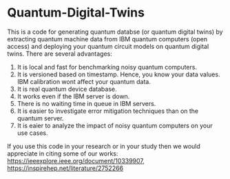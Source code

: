 # Quantum-Digital-Twins

This is a code for generating quantum databse (or quantum digital twins) by extracting quantum machine data from IBM quantum computers (open access) and deploying your quantum circuit models on quantum digital twins. There are several advantages:
1. It is local and fast for benchmarking noisy quantum computers.
2. It is versioned based on timestamp. Hence, you know your data values. IBM calibration wont affect your quantum data. 
3. It is real quantum device database.
4. It works even if the IBM server is down.
5. There is no waiting time in queue in IBM servers.
6. It is easier to investigate error mitigation techniques than on the quantum server.
7. It is eaier to analyze the impact of noisy quantum computers on your use cases.
   
If you use this code in your research or in your study then we would appreciate in citing some of our works:
https://ieeexplore.ieee.org/document/10339907, https://inspirehep.net/literature/2752266

